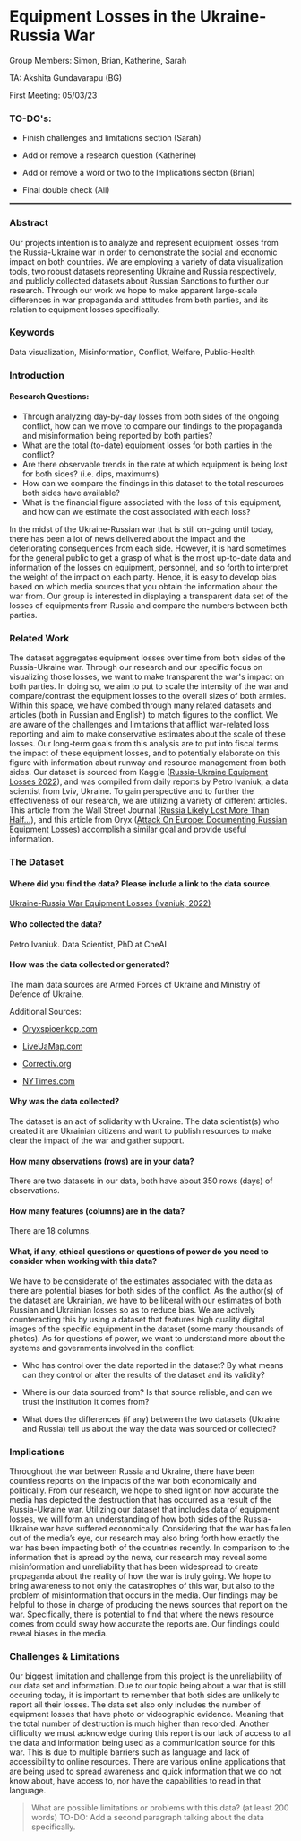 # Equipment Losses in the Ukraine-Russia War
Group Members: Simon, Brian, Katherine, Sarah 

TA: Akshita Gundavarapu (BG)

First Meeting: 05/03/23

### TO-DO's:

* Finish challenges and limitations section (Sarah)

* Add or remove a research question (Katherine)

* Add or remove a word or two to the Implications secton (Brian)

* Final double check (All)

<hr style="border:1px solid grey">

### Abstract

Our projects intention is to analyze and represent equipment losses from the Russia-Ukraine war in order to demonstrate the social and economic impact on both countries. We are employing a variety of data visualization tools, two robust datasets representing Ukraine and Russia respectively, and publicly collected datasets about Russian Sanctions to further our research. Through our work we hope to make apparent large-scale differences in war propaganda and attitudes from both parties, and its relation to equipment losses specifically.

### Keywords
Data visualization, Misinformation, Conflict, Welfare, Public-Health

### Introduction
#### Research Questions:

* Through analyzing day-by-day losses from both sides of the ongoing conflict, how can we move to compare our findings to the propaganda and misinformation being reported by both parties?
* What are the total (to-date) equipment losses for both parties in the conflict?
* Are there observable trends in the rate at which equipment is being lost for both sides? (i.e. dips, maximums) 
* How can we compare the findings in this dataset to the total resources both sides have available?
* What is the financial figure associated with the loss of this equipment, and how can we estimate the cost associated with each loss?

In the midst of the Ukraine-Russian war that is still on-going until today, there has been a lot of news delivered about the impact and the deteriorating consequences from each side. However, it is hard sometimes for the general public to get a grasp of what is the most up-to-date data and information of the losses on equipment, personnel, and so forth to interpret the weight of the impact on each party. Hence, it is easy to develop bias based on which media sources that you obtain the information about the war from. Our group is interested in displaying a transparent data set of the losses of equipments from Russia and compare the numbers between both parties.

### Related Work

The dataset aggregates equipment losses over time from both sides of the Russia-Ukraine war. Through our research and our specific focus on visualizing those losses, we want to make transparent the war's impact on both parties. In doing so, we aim to put to scale the intensity of the war and compare/contrast the equipment losses to the overall sizes of both armies. Within this space, we have combed through many related datasets and articles (both in Russian and English) to match figures to the conflict. We are aware of the challenges and limitations that afflict war-related loss reporting and aim to make conservative estimates about the scale of these losses. Our long-term goals from this analysis are to put into fiscal terms the impact of these equipment losses, and to potentially elaborate on this figure with information about runway and resource management from both sides. Our dataset is sourced from Kaggle ([Russia-Ukraine Equipment Losses 2022](https://www.kaggle.com/datasets/piterfm/2022-ukraine-russia-war-equipment-losses-oryx)), and was compiled from daily reports by Petro Ivaniuk, a data scientist from Lviv, Ukraine. To gain perspective and to further the effectiveness of our research, we are utilizing a variety of different articles. This article from the Wall Street Journal ([Russia Likely Lost More Than Half...](https://www.wsj.com/articles/russia-likely-lost-more-than-half-of-its-tanks-in-ukraine-estimates-show-c23dabc2)), and this article from Oryx ([Attack On Europe: Documenting Russian Equipment Losses](https://www.oryxspioenkop.com/2022/02/attack-on-europe-documenting-equipment.html)) accomplish a similar goal and provide useful information.

### The Dataset 
#### Where did you find the data? Please include a link to the data source.

[Ukraine-Russia War Equipment Losses (Ivaniuk, 2022)](https://www.kaggle.com/datasets/piterfm/2022-ukraine-russia-war-equipment-losses-oryx)

#### Who collected the data?

Petro Ivaniuk. Data Scientist, PhD at CheAI

#### How was the data collected or generated?

The main data sources are Armed Forces of Ukraine and Ministry of Defence of Ukraine.

Additional Sources:

* [Oryxspioenkop.com](https://www.oryxspioenkop.com/2022/02/attack-on-europe-documenting-equipment.html)

* [LiveUaMap.com](https://liveuamap.com/)

* [Correctiv.org](https://correctiv.org/en/latest-stories/2022/03/01/sanctions-tracker-live-monitoring-of-all-sanctions-against-russia/)

* [NYTimes.com](https://www.nytimes.com/interactive/2022/03/23/world/europe/ukraine-civilian-attacks.html)

#### Why was the data collected?

The dataset is an act of solidarity with Ukraine. The data scientist(s) who created it are Ukrainian citizens and want to publish resources to make clear the impact of the war and gather support.

#### How many observations (rows) are in your data?

There are two datasets in our data, both have about 350 rows (days) of observations.

#### How many features (columns) are in the data?

There are 18 columns.

#### What, if any, ethical questions or questions of power do you need to consider when working with this data?

We have to be considerate of the estimates associated with the data as there are potential biases for both sides of the conflict. As the author(s) of the dataset are Ukrainian, we have to be liberal with our estimates of both Russian and Ukrainian losses so as to reduce bias. We are actively counteracting this by using a dataset that features high quality digital images of the specific equipment in the dataset (some many thousands of photos). As for questions of power, we want to understand more about the systems and governments involved in the conflict:

* Who has control over the data reported in the dataset? By what means can they control or alter the results of the dataset and its validity?

* Where is our data sourced from? Is that source reliable, and can we trust the institution it comes from?

* What does the differences (if any) between the two datasets (Ukraine and Russia) tell us about the way the data was sourced or collected?

### Implications 

Throughout the war between Russia and Ukraine, there have been countless reports on the impacts of the war both economically and politically. From our research, we hope to shed light on how accurate the media has depicted the destruction that has occurred as a result of the Russia-Ukraine war. Utilizing our dataset that includes data of equipment losses, we will form an understanding of how both sides of the Russia-Ukraine war have suffered economically. Considering that the war has fallen out of the media’s eye, our research may also bring forth how exactly the war has been impacting both of the countries recently. In comparison to the information that is spread by the news, our research may reveal some misinformation and unreliability that has been widespread to create propaganda about the reality of how the war is truly going. We hope to bring awareness to not only the catastrophes of this war, but also to the problem of misinformation that occurs in the media. Our findings may be helpful to those in charge of producing the news sources that report on the war. Specifically, there is potential to find that where the news resource comes from could sway how accurate the reports are. Our findings could reveal biases in the media.  

### Challenges & Limitations 

Our biggest limitation and challenge from this project is the unreliability of our data set and information. Due to our topic being about a war that is still occuring today, it is important to remember that both sides are unlikely to report all their losses. The data set also only includes the number of equipment losses that have photo or videographic evidence. Meaning that the total number of destruction is much higher than recorded. Another difficulty we must acknowledge during this report is our lack of access to all the data and information being used as a communication source for this war. This is due to multiple barriers such as language and lack of accessibility to online resources. There are various online applications that are being used to spread awareness and quick information that we do not know about, have access to, nor have the capabilities to read in that language.

> What are possible limitations or problems with this data? (at least 200 words)
TO-DO: Add a second paragraph talking about the data specifically.


